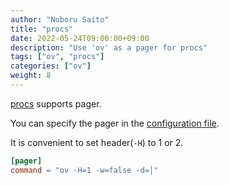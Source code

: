 ```yaml
---
author: "Noboru Saito"
title: "procs"
date: 2022-05-24T09:00:00+09:00
description: "Use 'ov' as a pager for procs"
tags: ["ov", "procs"]
categories: ["ov"]
weight: 8
---
```


[procs](https://github.com/dalance/procs) supports pager.

You can specify the pager in the [configuration file](https://github.com/dalance/procs#configuration).

It is convenient to set header(`-H`) to 1 or 2.

```toml
[pager]
command = "ov -H=1 -w=false -d=│"
```

